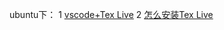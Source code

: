 ubuntu下：
1 [vscode+Tex Live](https://blog.csdn.net/qq_15654993/article/details/78440275)
2 [怎么安装Tex Live](https://blog.csdn.net/engreal/article/details/80704755)
